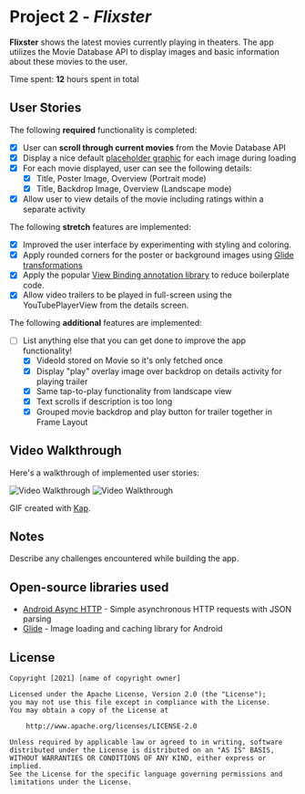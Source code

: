 # Project 2 - *Flixster*

**Flixster** shows the latest movies currently playing in theaters. The app utilizes the Movie Database API to display images and basic information about these movies to the user.

Time spent: **12** hours spent in total

## User Stories

The following **required** functionality is completed:

* [x] User can **scroll through current movies** from the Movie Database API
* [x] Display a nice default [placeholder graphic](https://guides.codepath.org/android/Displaying-Images-with-the-Glide-Library#advanced-usage) for each image during loading
* [x] For each movie displayed, user can see the following details:
  * [x] Title, Poster Image, Overview (Portrait mode)
  * [x] Title, Backdrop Image, Overview (Landscape mode)
* [x] Allow user to view details of the movie including ratings within a separate activity

The following **stretch** features are implemented:

* [x] Improved the user interface by experimenting with styling and coloring.
* [x] Apply rounded corners for the poster or background images using [Glide transformations](https://guides.codepath.org/android/Displaying-Images-with-the-Glide-Library#transformations)
* [x] Apply the popular [View Binding annotation library](http://guides.codepath.org/android/Reducing-View-Boilerplate-with-ViewBinding) to reduce boilerplate code.
* [x] Allow video trailers to be played in full-screen using the YouTubePlayerView from the details screen.

The following **additional** features are implemented:

* [ ] List anything else that you can get done to improve the app functionality!
  * [x] VideoId stored on Movie so it's only fetched once
  * [x] Display "play" overlay image over backdrop on details activity for playing trailer
  * [x] Same tap-to-play functionality from landscape view
  * [x] Text scrolls if description is too long
  * [x] Grouped movie backdrop and play button for trailer together in Frame Layout

## Video Walkthrough

Here's a walkthrough of implemented user stories:

<img src='WalkthroughPt1.gif' title='Video Walkthrough' width='' alt='Video Walkthrough' /> <img src='WalkthroughPt2.gif' title='Video Walkthrough' width='' alt='Video Walkthrough' />

GIF created with [Kap](https://getkap.co/).

## Notes

Describe any challenges encountered while building the app.

## Open-source libraries used

- [Android Async HTTP](https://github.com/loopj/android-async-http) - Simple asynchronous HTTP requests with JSON parsing
- [Glide](https://github.com/bumptech/glide) - Image loading and caching library for Android

## License

    Copyright [2021] [name of copyright owner]

    Licensed under the Apache License, Version 2.0 (the "License");
    you may not use this file except in compliance with the License.
    You may obtain a copy of the License at

        http://www.apache.org/licenses/LICENSE-2.0

    Unless required by applicable law or agreed to in writing, software
    distributed under the License is distributed on an "AS IS" BASIS,
    WITHOUT WARRANTIES OR CONDITIONS OF ANY KIND, either express or implied.
    See the License for the specific language governing permissions and
    limitations under the License.
